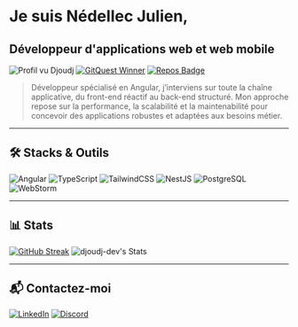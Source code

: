 # Je suis Nédellec Julien,

## Développeur d'applications web et web mobile

![Profil vu Djoudj](https://komarev.com/ghpvc/?username=djoudj-dev&label=Profile%20views&color=0e75b6&style=for-the-badge)
[![GitQuest Winner](https://img.shields.io/badge/GitQuest%20Winner-1st%20Place-ffd700?style=for-the-badge)](https://gitquest.dev/player/djoudj-dev)
[![Repos Badge](https://badges.pufler.dev/repos/djoudj-dev?style=for-the-badge)](https://badges.pufler.dev)

> Développeur spécialisé en Angular, j’interviens sur toute la chaîne applicative, du front-end réactif au back-end structuré. Mon approche repose sur la performance, la scalabilité et la maintenabilité pour concevoir des applications robustes et adaptées aux besoins métier.

---

## 🛠️ Stacks & Outils
![Angular](https://img.shields.io/badge/Angular-DD0031?style=for-the-badge&logo=angular&logoColor=white)
![TypeScript](https://img.shields.io/badge/TypeScript-3178C6?style=for-the-badge&logo=typescript&logoColor=white)
![TailwindCSS](https://img.shields.io/badge/Tailwind-06B6D4?style=for-the-badge&logo=tailwindcss&logoColor=white)
![NestJS](https://img.shields.io/badge/NestJS-E0234E?style=for-the-badge&logo=nestjs&logoColor=white)
![PostgreSQL](https://img.shields.io/badge/PostgreSQL-316192?style=for-the-badge&logo=postgresql&logoColor=white)
![WebStorm](https://img.shields.io/badge/WebStorm-000000?style=for-the-badge&logo=webstorm&logoColor=white)

---

## 📊 Stats

[![GitHub Streak](https://streak-stats.demolab.com/?user=djoudj-dev&theme=default&style=for-the-badge)](https://git.io/streak-stats)
![djoudj-dev's Stats](https://github-readme-stats.vercel.app/api?username=djoudj-dev&theme=default&show_icons=true&hide_border=false&count_private=true)

---

## 📬 Contactez-moi

[![LinkedIn](https://img.shields.io/badge/LinkedIn-0077B5?style=for-the-badge&logo=linkedin&logoColor=white)](https://www.linkedin.com/in/nedellec-julien/)
[![Discord](https://img.shields.io/badge/Discord-nedellec__julien-5865F2?style=for-the-badge&logo=discord&logoColor=white)](https://discord.com/users/nedellec_julien)
